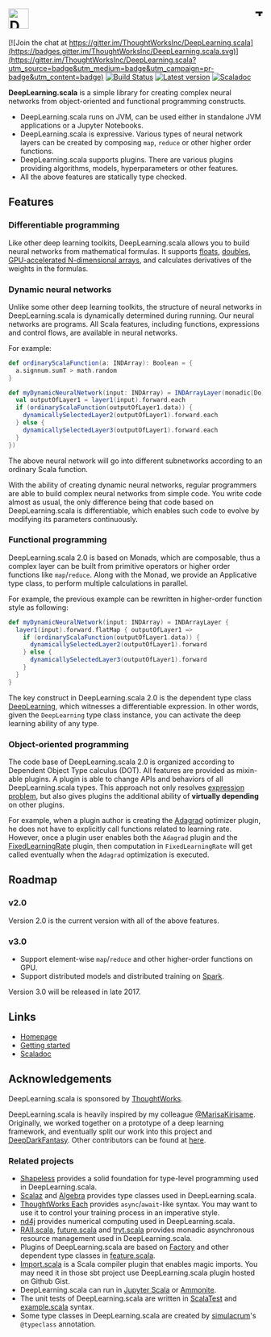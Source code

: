 # <a href="http://deeplearning.thoughtworks.school/"><img src="http://deeplearning.thoughtworks.school/assets/images/logo-text-black.png" alt="DeepLearning.scala" height="40"/></a>  <a href="http://thoughtworks.com/"><img align="right" src="https://www.thoughtworks.com/imgs/tw-logo.png" alt="ThoughtWorks" height="15"/></a>

[![Join the chat at https://gitter.im/ThoughtWorksInc/DeepLearning.scala](https://badges.gitter.im/ThoughtWorksInc/DeepLearning.scala.svg)](https://gitter.im/ThoughtWorksInc/DeepLearning.scala?utm_source=badge&utm_medium=badge&utm_campaign=pr-badge&utm_content=badge)
[![Build Status](https://travis-ci.org/ThoughtWorksInc/DeepLearning.scala.svg?branch=2.0.x)](https://travis-ci.org/ThoughtWorksInc/DeepLearning.scala)
[![Latest version](https://index.scala-lang.org/thoughtworksinc/deeplearning.scala/plugins-builtins/latest.svg)](https://index.scala-lang.org/thoughtworksinc/deeplearning.scala/plugins-builtins)
[![Scaladoc](https://javadoc.io/badge/com.thoughtworks.deeplearning/deeplearning_2.11.svg?label=scaladoc)](https://javadoc.io/page/com.thoughtworks.deeplearning/deeplearning_2.11/latest/com/thoughtworks/deeplearning/package.html)

**DeepLearning.scala** is a simple library for creating complex neural networks from object-oriented and functional programming constructs.
 
 * DeepLearning.scala runs on JVM, can be used either in standalone JVM applications or a Jupyter Notebooks.
 * DeepLearning.scala is expressive. Various types of neural network layers can be created by composing `map`, `reduce` or other higher order functions.
 * DeepLearning.scala supports plugins. There are various plugins providing algorithms, models, hyperparameters or other features.
 * All the above features are statically type checked.

## Features

### Differentiable programming

Like other deep learning toolkits, DeepLearning.scala allows you to build neural networks from mathematical formulas. It supports [floats](https://javadoc.io/page/com.thoughtworks.deeplearning/deeplearning_2.11/latest/com/thoughtworks/deeplearning/plugins/FloatLayers.html), [doubles](https://javadoc.io/page/com.thoughtworks.deeplearning/deeplearning_2.11/latest/com/thoughtworks/deeplearning/plugins/DoubleLayers.html), [GPU-accelerated N-dimensional arrays](https://javadoc.io/page/com.thoughtworks.deeplearning/deeplearning_2.11/latest/com/thoughtworks/deeplearning/plugins/INDArrayLayers.html), and calculates derivatives of the weights in the formulas.

### Dynamic neural networks

Unlike some other deep learning toolkits, the structure of neural networks in DeepLearning.scala is dynamically determined during running. Our neural networks are programs. All Scala features, including functions, expressions and control flows, are available in neural networks.

For example:

``` scala
def ordinaryScalaFunction(a: INDArray): Boolean = {
  a.signnum.sumT > math.random
}

def myDynamicNeuralNetwork(input: INDArray) = INDArrayLayer(monadic[Do] {
  val outputOfLayer1 = layer1(input).forward.each
  if (ordinaryScalaFunction(outputOfLayer1.data)) {
    dynamicallySelectedLayer2(outputOfLayer1).forward.each
  } else {
    dynamicallySelectedLayer3(outputOfLayer1).forward.each
  }
})
```

The above neural network will go into different subnetworks according to an ordinary Scala function.

With the ability of creating dynamic neural networks, regular programmers are able to build complex neural networks from simple code. You write code almost as usual, the only difference being that code based on DeepLearning.scala is differentiable, which enables such code to evolve by modifying its parameters continuously.

### Functional programming

DeepLearning.scala 2.0 is based on Monads, which are composable, thus a complex layer can be built from primitive operators or higher order functions like `map`/`reduce`. Along with the Monad, we provide an Applicative type class, to perform multiple calculations in parallel.

For example, the previous example can be rewritten in higher-order function style as following:

``` scala
def myDynamicNeuralNetwork(input: INDArray) = INDArrayLayer {
  layer1(input).forward.flatMap { outputOfLayer1 =>
    if (ordinaryScalaFunction(outputOfLayer1.data)) {
      dynamicallySelectedLayer2(outputOfLayer1).forward
    } else {
      dynamicallySelectedLayer3(outputOfLayer1).forward
    }
  }
}
```

The key construct in DeepLearning.scala 2.0 is the dependent type class [DeepLearning](https://javadoc.io/page/com.thoughtworks.deeplearning/deeplearning_2.11/latest/com/thoughtworks/deeplearning/DeepLearning.html), which witnesses a differentiable expression. In other words, given the `DeepLearning` type class instance, you can activate the deep learning ability of any type.

### Object-oriented programming

The code base of DeepLearning.scala 2.0 is organized according to Dependent Object Type calculus (DOT). All features are provided as mixin-able plugins. A plugin is able to change APIs and behaviors of all DeepLearning.scala types. This approach not only resolves [expression problem](https://en.wikipedia.org/wiki/Expression_problem), but also gives plugins the additional ability of **virtually depending** on other plugins.

For example, when a plugin author is creating the [Adagrad](https://gist.github.com/Atry/89ee1baa4c161b8ccc1b82cdd9c109fe#file-adagrad-sc) optimizer plugin, he does not have to explicitly call functions related to learning rate. However, once a plugin user enables both the `Adagrad` plugin and the [FixedLearningRate](https://gist.github.com/Atry/1fb0608c655e3233e68b27ba99515f16#file-readme-ipynb) plugin, then computation in `FixedLearningRate` will get called eventually when the `Adagrad` optimization is executed.

## Roadmap

### v2.0

Version 2.0 is the current version with all of the above features.

### v3.0

* Support element-wise `map`/`reduce` and other higher-order functions on GPU.
* Support distributed models and distributed training on [Spark](https://spark.apache.org/).

Version 3.0 will be released in late 2017.

## Links

* [Homepage](http://deeplearning.thoughtworks.school/)
* [Getting started](https://thoughtworksinc.github.io/DeepLearning.scala/demo/GettingStarted.html)
* [Scaladoc](https://javadoc.io/page/com.thoughtworks.deeplearning/deeplearning_2.11/latest/com/thoughtworks/deeplearning/package.html)

## Acknowledgements

DeepLearning.scala is sponsored by [ThoughtWorks](https://www.thoughtworks.com/).

DeepLearning.scala is heavily inspired by my colleague [@MarisaKirisame](https://github.com/MarisaKirisame). Originally, we worked together on a prototype of a deep learning framework, and eventually split our work into this project and [DeepDarkFantasy](https://github.com/ThoughtWorksInc/DeepDarkFantasy).
Other contributors can be found at [here](https://github.com/ThoughtWorksInc/DeepLearning.scala/graphs/contributors).

### Related projects

 * [Shapeless](https://github.com/milessabin/shapeless) provides a solid foundation for type-level programming used in DeepLearning.scala.
 * [Scalaz](http://scalaz.org/) and [Algebra](http://typelevel.org/algebra/) provides type classes used in DeepLearning.scala.
 * [ThoughtWorks Each](https://github.com/ThoughtWorksInc/each) provides `async`/`await`-like syntax. You may want to use it to control your training process in an imperative style.
 * [nd4j](http://nd4j.org/) provides numerical computing used in DeepLearning.scala.
 * [RAII.scala](https://github.com/ThoughtWorksInc/RAII.scala), [future.scala](https://github.com/ThoughtWorksInc/future.scala) and [tryt.scala](https://github.com/ThoughtWorksInc/tryt.scala) provides monadic asynchronous resource management used in DeepLearning.scala.
 * Plugins of DeepLearning.scala are based on [Factory](https://javadoc.io/page/com.thoughtworks.feature/factory_2.11/latest/com/thoughtworks/feature/Factory.html) and other dependent type classes in [feature.scala](https://github.com/ThoughtWorksInc/feature.scala).
 * [Import.scala](https://github.com/ThoughtWorksInc/Import.scala) is a Scala compiler plugin that enables magic imports. You may need it in those sbt project use DeepLearning.scala plugin hosted on Github Gist.
 * DeepLearning.scala can run in [Jupyter Scala](https://github.com/alexarchambault/jupyter-scala) or [Ammonite](http://ammonite.io/).
 * The unit tests of DeepLearning.scala are written in [ScalaTest](http://scalatest.org/) and [example.scala](https://github.com/ThoughtWorksInc/example.scala) syntax.
 * Some type classes in DeepLearning.scala are created by [simulacrum](https://github.com/mpilquist/simulacrum)'s `@typeclass` annotation.
